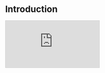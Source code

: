 # Introduction

<iframe class='bpmn-wrapper' src="https://cawemo.com/embed/37f7ba70-fac3-47af-ad65-fced19228bf5" style="border:1px solid #ccc" allowfullscreen></iframe>